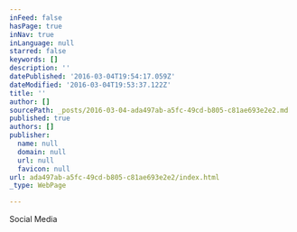 ```yaml
---
inFeed: false
hasPage: true
inNav: true
inLanguage: null
starred: false
keywords: []
description: ''
datePublished: '2016-03-04T19:54:17.059Z'
dateModified: '2016-03-04T19:53:37.122Z'
title: ''
author: []
sourcePath: _posts/2016-03-04-ada497ab-a5fc-49cd-b805-c81ae693e2e2.md
published: true
authors: []
publisher:
  name: null
  domain: null
  url: null
  favicon: null
url: ada497ab-a5fc-49cd-b805-c81ae693e2e2/index.html
_type: WebPage

---
```

Social Media